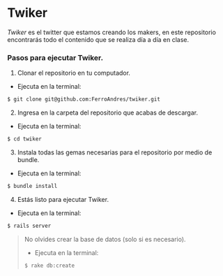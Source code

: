 # Twiker
*Twiker* es el twitter que estamos creando los makers, en este repositorio encontrarás todo el contenido que se realiza día a día en clase.

### Pasos para ejecutar Twiker.
1. Clonar el repositorio en tu computador.
  * Ejecuta en la terminal:  
  ```sh
  $ git clone git@github.com:FerroAndres/twiker.git
  ```
2. Ingresa en la carpeta del repositorio que acabas de descargar.
  * Ejecuta en la terminal:  
  ```sh
  $ cd twiker
  ```
3. Instala todas las gemas necesarias para el repositorio por medio de bundle.
  * Ejecuta en la terminal:  
  ```sh
  $ bundle install
  ```
4. Estás listo para ejecutar Twiker.
  * Ejecuta en la terminal:  
  ```sh
  $ rails server
  ```
> No olvides crear la base de datos (solo si es necesario).
> * Ejecuta en la terminal:  
> ```sh
> $ rake db:create
> ```

